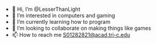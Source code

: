 - 👋 Hi, I’m @LesserThanLight
- 👀 I’m interested in computers and gaming
- 🌱 I’m currently learning how to program
- 💞️ I’m looking to collaborate on making things like games
- 📫 How to reach me S01282821@acad.tri-c.edu

<!---
LesserThanLight/LesserThanLight is a ✨ special ✨ repository because its `README.md` (this file) appears on your GitHub profile.
You can click the Preview link to take a look at your changes.
--->
